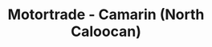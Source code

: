 ---
title: "Motortrade - Camarin (North Caloocan)"
url: /caloocan/motortrade-camarin-north-caloocan/
shop: motorcycle
---